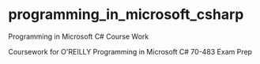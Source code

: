 # programming_in_microsoft_csharp
Programming in Microsoft C# Course Work


Coursework for O'REILLY Programming in Microsoft C# 70-483 Exam Prep
